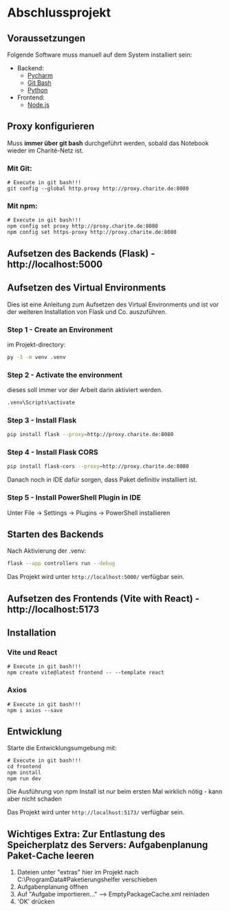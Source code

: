 # Abschlussprojekt
## Voraussetzungen

Folgende Software muss manuell auf dem System installiert sein:

- Backend:
  - [Pycharm](https://www.jetbrains.com/pycharm/download/?section=windows)
  - [Git Bash](https://git-scm.com/downloads/win)
  - [Python](https://www.python.org/downloads/)
- Frontend:
  - [Node.js](https://nodejs.org/)

## Proxy konfigurieren
Muss **immer über git bash** durchgeführt werden, sobald das Notebook wieder im Charité-Netz ist.

### Mit Git:
```git bash
# Execute in git bash!!!
git config --global http.proxy http://proxy.charite.de:8080
```

### Mit npm:
```git bash
# Execute in git bash!!!
npm config set proxy http://proxy.charite.de:8080
npm config set https-proxy http://proxy.charite.de:8080
```

## Aufsetzen des Backends (Flask) - http://localhost:5000
## Aufsetzen des Virtual Environments

Dies ist eine Anleitung zum Aufsetzen des Virtual Environments und ist vor der weiteren Installation von Flask und Co. auszuführen.

### Step 1 - Create an Environment
im Projekt-directory:

```sh
py -3 -m venv .venv
```

### Step 2 - Activate the environment
dieses soll immer vor der Arbeit darin aktiviert werden.

```sh
.venv\Scripts\activate
```

### Step 3 - Install Flask

```sh
pip install flask --proxy=http://proxy.charite.de:8080
```

### Step 4 - Install Flask CORS
```sh
pip install flask-cors --proxy=http://proxy.charite.de:8080
```
Danach noch in IDE dafür sorgen, dass Paket definitiv installiert ist.

### Step 5 - Install PowerShell Plugin in IDE
Unter File -> Settings -> Plugins -> PowerShell installieren

## Starten des Backends
Nach Aktivierung der .venv:
```sh
flask --app controllers run --debug
```

Das Projekt wird unter `http://localhost:5000/` verfügbar sein.

## Aufsetzen des Frontends (Vite with React) - http://localhost:5173
## Installation 
### Vite und React

```git bash
# Execute in git bash!!!
npm create vite@latest frontend -- --template react
```

### Axios
```git bash
# Execute in git bash!!!
npm i axios --save
```

## Entwicklung

Starte die Entwicklungsumgebung mit:

```git bash
# Execute in git bash!!!
cd frontend
npm install
npm run dev
```
Die Ausführung von npm Install ist nur beim ersten Mal wirklich nötig - kann aber nicht schaden


Das Projekt wird unter `http://localhost:5173/` verfügbar sein.

## Wichtiges Extra: Zur Entlastung des Speicherplatz des Servers: Aufgabenplanung Paket-Cache leeren

1. Dateien unter "extras" hier im Projekt nach C:\ProgramData\#Paketierungshelfer verschieben
2. Aufgabenplanung öffnen
3. Auf "Aufgabe importieren..." --> EmptyPackageCache.xml reinladen
4. 'OK' drücken